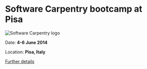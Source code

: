 Software Carpentry bootcamp at Pisa
=========================================

![Software Carpentry logo](http://software-carpentry.org/img/software-carpentry-banner.png "Software Carpentry logo")

Date:  **4-6 June 2014**

Location: **Pisa, Italy**

[Further details](http://apawlik.github.io/2014-06-03-Pisa)